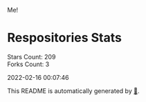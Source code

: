 Me!

# Respositories Stats
Stars Count: 209  
Forks Count: 3

2022-02-16 00:07:46  

This README is automatically generated by [🐰](https://github.com/rnitta/rnitta).

